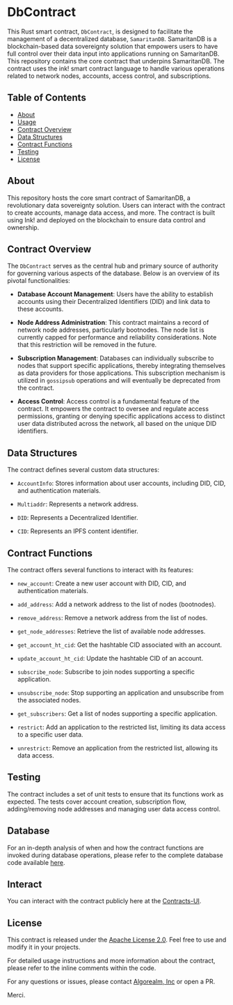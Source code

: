 # DbContract

This Rust smart contract, `DbContract`, is designed to facilitate the management of a decentralized database, `SamaritanDB`. SamaritanDB is a blockchain-based data sovereignty solution that empowers users to have full control over their data input into applications running on SamaritanDB. This repository contains the core contract that underpins SamaritanDB. The contract uses the ink! smart contract language to handle various operations related to network nodes, accounts, access control, and subscriptions.

## Table of Contents

- [About](#about)
- [Usage](#usage)
- [Contract Overview](#contract-overview)
- [Data Structures](#data-structures)
- [Contract Functions](#contract-functions)
- [Testing](#testing)
- [License](#license)

## About

This repository hosts the core smart contract of SamaritanDB, a revolutionary data sovereignty solution. Users can interact with the contract to create accounts, manage data access, and more. The contract is built using Ink! and deployed on the blockchain to ensure data control and ownership.

## Contract Overview

The `DbContract` serves as the central hub and primary source of authority for governing various aspects of the database. Below is an overview of its pivotal functionalities:

- **Database Account Management**: Users have the ability to establish accounts using their Decentralized Identifiers (DID) and link data to these accounts.

- **Node Address Administration**: This contract maintains a record of network node addresses, particularly bootnodes. The node list is currently capped for performance and reliability considerations. Note that this restriction will be removed in the future.

- **Subscription Management**: Databases can individually subscribe to nodes that support specific applications, thereby integrating themselves as data providers for those applications. This subscription mechanism is utilized in `gossipsub` operations and will eventually be deprecated from the contract.

- **Access Control**: Access control is a fundamental feature of the contract. It empowers the contract to oversee and regulate access permissions, granting or denying specific applications access to distinct user data distributed across the network, all based on the unique DID identifiers.

## Data Structures

The contract defines several custom data structures:

- `AccountInfo`: Stores information about user accounts, including DID, CID, and authentication materials.

- `Multiaddr`: Represents a network address.

- `DID`: Represents a Decentralized Identifier.

- `CID`: Represents an IPFS content identifier.

## Contract Functions

The contract offers several functions to interact with its features:

- `new_account`: Create a new user account with DID, CID, and authentication materials.

- `add_address`: Add a network address to the list of nodes (bootnodes).

- `remove_address`: Remove a network address from the list of nodes.

- `get_node_addresses`: Retrieve the list of available node addresses.

- `get_account_ht_cid`: Get the hashtable CID associated with an account.

- `update_account_ht_cid`: Update the hashtable CID of an account.

- `subscribe_node`: Subscribe to join nodes supporting a specific application.

- `unsubscribe_node`: Stop supporting an application and unsubscribe from the associated nodes.

- `get_subscribers`: Get a list of nodes supporting a specific application.

- `restrict`: Add an application to the restricted list, limiting its data access to a specific user data.

- `unrestrict`: Remove an application from the restricted list, allowing its data access.

## Testing

The contract includes a set of unit tests to ensure that its functions work as expected. The tests cover account creation, subscription flow, adding/removing node addresses and managing user data access control.

## Database

For an in-depth analysis of when and how the contract functions are invoked during database operations, please refer to the complete database code available [here](https://github.com/algorealmInc/SamaritanDB).

## Interact

You can interact with the contract publicly here at the [Contracts-UI](https://contracts-ui.substrate.io/contract/5HkCfhUNU1c4UXzxC4WiiyojDbzbH1KMgkHrEw11ez9HAg5y).

## License

This contract is released under the [Apache License 2.0](LICENSE). Feel free to use and modify it in your projects.

For detailed usage instructions and more information about the contract, please refer to the inline comments within the code.

For any questions or issues, please contact [Algorealm, Inc](mailto:hello@algorealm.org) or open a PR.

Merci.
